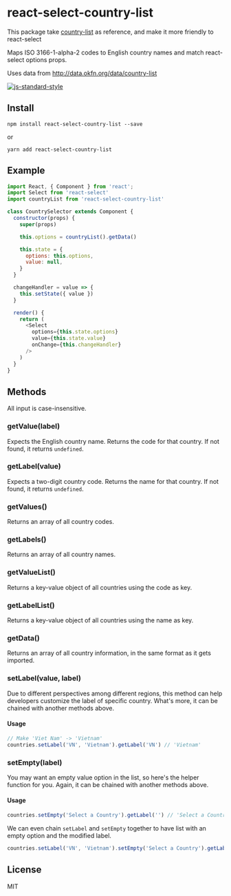 # react-select-country-list

This package take [country-list](https://github.com/fannarsh/country-list) as reference, and make it more friendly to react-select

Maps ISO 3166-1-alpha-2 codes to English country names and match react-select options props.

Uses data from http://data.okfn.org/data/country-list

[![js-standard-style](https://cdn.rawgit.com/feross/standard/master/badge.svg)](https://github.com/feross/standard)



## Install

``` cli
npm install react-select-country-list --save
```
or
``` cli
yarn add react-select-country-list
```

## Example

```js
import React, { Component } from 'react';
import Select from 'react-select'
import countryList from 'react-select-country-list'

class CountrySelector extends Component {
  constructor(props) {
    super(props)

    this.options = countryList().getData()

    this.state = {
      options: this.options,
      value: null,
    }
  }

  changeHandler = value => {
    this.setState({ value })
  }

  render() {
    return (
      <Select
        options={this.state.options}
        value={this.state.value}
        onChange={this.changeHandler}
      />
    )
  }
}
```


## Methods

All input is case-insensitive.

### getValue(label)

Expects the English country name.
Returns the code for that country.
If not found, it returns `undefined`.

### getLabel(value)

Expects a two-digit country code.
Returns the name for that country.
If not found, it returns `undefined`.

### getValues()

Returns an array of all country codes.

### getLabels()

Returns an array of all country names.

### getValueList()

Returns a key-value object of all countries using the code as key.

### getLabelList()

Returns a key-value object of all countries using the name as key.

### getData()

Returns an array of all country information, in the same format as it gets imported.

### setLabel(value, label)

Due to different perspectives among different regions, this method can help developers customize the label of specific country. What's more, it can be chained with another methods above.

#### Usage
```js
// Make 'Viet Nam' -> 'Vietnam'
countries.setLabel('VN', 'Vietnam').getLabel('VN') // 'Vietnam'
```

### setEmpty(label)

You may want an empty value option in the list, so here's the helper function for you. Again, it can be chained with another methods above.

#### Usage
```js
countries.setEmpty('Select a Country').getLabel('') // 'Select a Country'
```

We can even chain `setLabel` and `setEmpty` together to have list with an empty option and the modified label.
```js
countries.setLabel('VN', 'Vietnam').setEmpty('Select a Country').getLabel('VN') // 'Vietnam'
```


## License

MIT
